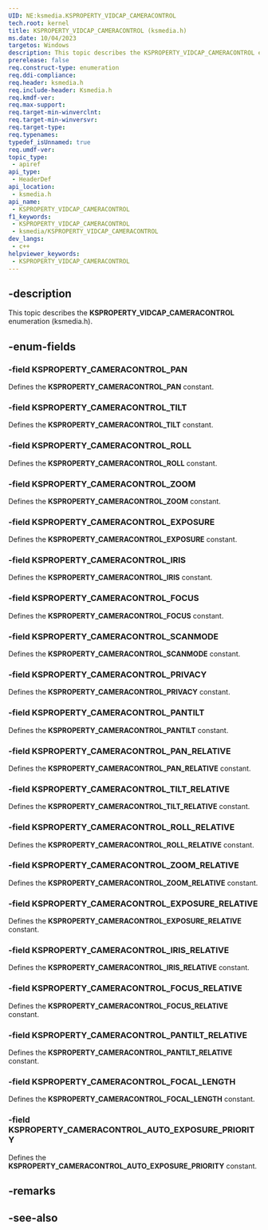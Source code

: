 ```yaml
---
UID: NE:ksmedia.KSPROPERTY_VIDCAP_CAMERACONTROL
tech.root: kernel
title: KSPROPERTY_VIDCAP_CAMERACONTROL (ksmedia.h)
ms.date: 10/04/2023
targetos: Windows
description: This topic describes the KSPROPERTY_VIDCAP_CAMERACONTROL enumeration (ksmedia.h).
prerelease: false
req.construct-type: enumeration
req.ddi-compliance: 
req.header: ksmedia.h
req.include-header: Ksmedia.h
req.kmdf-ver: 
req.max-support: 
req.target-min-winverclnt: 
req.target-min-winversvr: 
req.target-type: 
req.typenames: 
typedef_isUnnamed: true
req.umdf-ver: 
topic_type:
 - apiref
api_type:
 - HeaderDef
api_location:
 - ksmedia.h
api_name:
 - KSPROPERTY_VIDCAP_CAMERACONTROL
f1_keywords:
 - KSPROPERTY_VIDCAP_CAMERACONTROL
 - ksmedia/KSPROPERTY_VIDCAP_CAMERACONTROL
dev_langs:
 - c++
helpviewer_keywords:
 - KSPROPERTY_VIDCAP_CAMERACONTROL
---
```


## -description

This topic describes the **KSPROPERTY_VIDCAP_CAMERACONTROL** enumeration (ksmedia.h).

## -enum-fields

### -field KSPROPERTY_CAMERACONTROL_PAN

Defines the **KSPROPERTY_CAMERACONTROL_PAN** constant.

### -field KSPROPERTY_CAMERACONTROL_TILT

Defines the **KSPROPERTY_CAMERACONTROL_TILT** constant.

### -field KSPROPERTY_CAMERACONTROL_ROLL

Defines the **KSPROPERTY_CAMERACONTROL_ROLL** constant.

### -field KSPROPERTY_CAMERACONTROL_ZOOM

Defines the **KSPROPERTY_CAMERACONTROL_ZOOM** constant.

### -field KSPROPERTY_CAMERACONTROL_EXPOSURE

Defines the **KSPROPERTY_CAMERACONTROL_EXPOSURE** constant.

### -field KSPROPERTY_CAMERACONTROL_IRIS

Defines the **KSPROPERTY_CAMERACONTROL_IRIS** constant.

### -field KSPROPERTY_CAMERACONTROL_FOCUS

Defines the **KSPROPERTY_CAMERACONTROL_FOCUS** constant.

### -field KSPROPERTY_CAMERACONTROL_SCANMODE

Defines the **KSPROPERTY_CAMERACONTROL_SCANMODE** constant.

### -field KSPROPERTY_CAMERACONTROL_PRIVACY

Defines the **KSPROPERTY_CAMERACONTROL_PRIVACY** constant.

### -field KSPROPERTY_CAMERACONTROL_PANTILT

Defines the **KSPROPERTY_CAMERACONTROL_PANTILT** constant.

### -field KSPROPERTY_CAMERACONTROL_PAN_RELATIVE

Defines the **KSPROPERTY_CAMERACONTROL_PAN_RELATIVE** constant.

### -field KSPROPERTY_CAMERACONTROL_TILT_RELATIVE

Defines the **KSPROPERTY_CAMERACONTROL_TILT_RELATIVE** constant.

### -field KSPROPERTY_CAMERACONTROL_ROLL_RELATIVE

Defines the **KSPROPERTY_CAMERACONTROL_ROLL_RELATIVE** constant.

### -field KSPROPERTY_CAMERACONTROL_ZOOM_RELATIVE

Defines the **KSPROPERTY_CAMERACONTROL_ZOOM_RELATIVE** constant.

### -field KSPROPERTY_CAMERACONTROL_EXPOSURE_RELATIVE

Defines the **KSPROPERTY_CAMERACONTROL_EXPOSURE_RELATIVE** constant.

### -field KSPROPERTY_CAMERACONTROL_IRIS_RELATIVE

Defines the **KSPROPERTY_CAMERACONTROL_IRIS_RELATIVE** constant.

### -field KSPROPERTY_CAMERACONTROL_FOCUS_RELATIVE

Defines the **KSPROPERTY_CAMERACONTROL_FOCUS_RELATIVE** constant.

### -field KSPROPERTY_CAMERACONTROL_PANTILT_RELATIVE

Defines the **KSPROPERTY_CAMERACONTROL_PANTILT_RELATIVE** constant.

### -field KSPROPERTY_CAMERACONTROL_FOCAL_LENGTH

Defines the **KSPROPERTY_CAMERACONTROL_FOCAL_LENGTH** constant.

### -field KSPROPERTY_CAMERACONTROL_AUTO_EXPOSURE_PRIORITY

Defines the **KSPROPERTY_CAMERACONTROL_AUTO_EXPOSURE_PRIORITY** constant.

## -remarks

## -see-also
